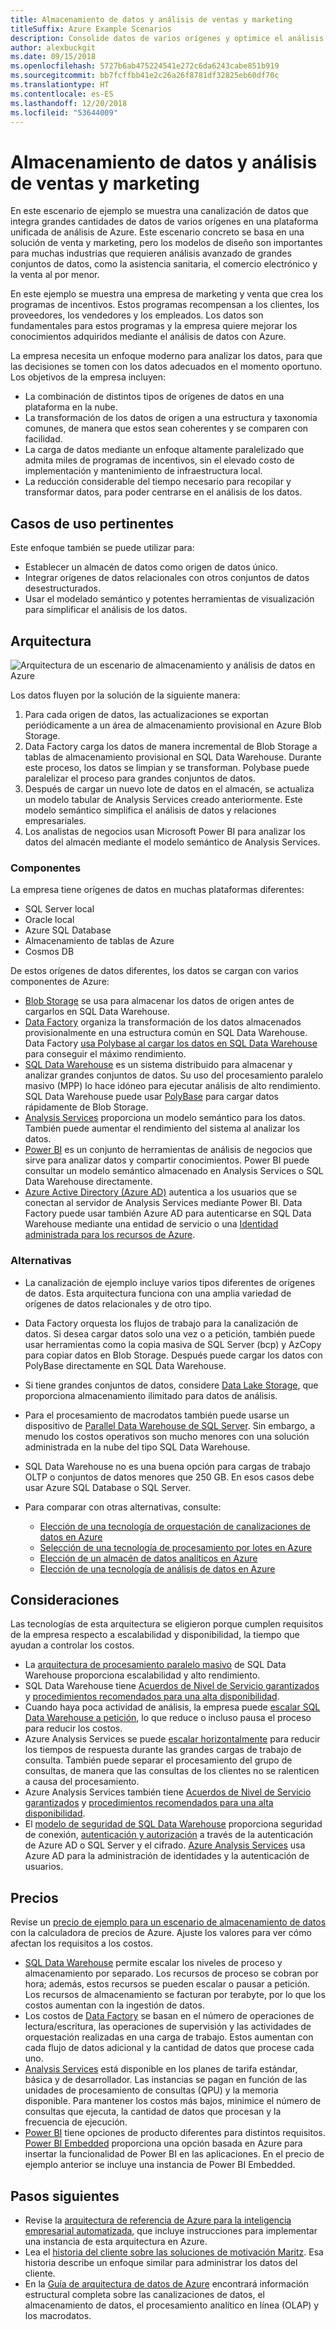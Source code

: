 ```yaml
---
title: Almacenamiento de datos y análisis de ventas y marketing
titleSuffix: Azure Example Scenarios
description: Consolide datos de varios orígenes y optimice el análisis de datos.
author: alexbuckgit
ms.date: 09/15/2018
ms.openlocfilehash: 5727b6ab475224541e272c6da6243cabe851b919
ms.sourcegitcommit: bb7fcffbb41e2c26a26f8781df32825eb60df70c
ms.translationtype: HT
ms.contentlocale: es-ES
ms.lasthandoff: 12/20/2018
ms.locfileid: "53644009"
---
```

# <a name="data-warehousing-and-analytics-for-sales-and-marketing"></a>Almacenamiento de datos y análisis de ventas y marketing

En este escenario de ejemplo se muestra una canalización de datos que integra grandes cantidades de datos de varios orígenes en una plataforma unificada de análisis de Azure. Este escenario concreto se basa en una solución de venta y marketing, pero los modelos de diseño son importantes para muchas industrias que requieren análisis avanzado de grandes conjuntos de datos, como la asistencia sanitaria, el comercio electrónico y la venta al por menor.

En este ejemplo se muestra una empresa de marketing y venta que crea los programas de incentivos. Estos programas recompensan a los clientes, los proveedores, los vendedores y los empleados. Los datos son fundamentales para estos programas y la empresa quiere mejorar los conocimientos adquiridos mediante el análisis de datos con Azure.

La empresa necesita un enfoque moderno para analizar los datos, para que las decisiones se tomen con los datos adecuados en el momento oportuno. Los objetivos de la empresa incluyen:

- La combinación de distintos tipos de orígenes de datos en una plataforma en la nube.
- La transformación de los datos de origen a una estructura y taxonomía comunes, de manera que estos sean coherentes y se comparen con facilidad.
- La carga de datos mediante un enfoque altamente paralelizado que admita miles de programas de incentivos, sin el elevado costo de implementación y mantenimiento de infraestructura local.
- La reducción considerable del tiempo necesario para recopilar y transformar datos, para poder centrarse en el análisis de los datos.

## <a name="relevant-use-cases"></a>Casos de uso pertinentes

Este enfoque también se puede utilizar para:

- Establecer un almacén de datos como origen de datos único.
- Integrar orígenes de datos relacionales con otros conjuntos de datos desestructurados.
- Usar el modelado semántico y potentes herramientas de visualización para simplificar el análisis de los datos.

## <a name="architecture"></a>Arquitectura

![Arquitectura de un escenario de almacenamiento y análisis de datos en Azure][architecture]

Los datos fluyen por la solución de la siguiente manera:

1. Para cada origen de datos, las actualizaciones se exportan periódicamente a un área de almacenamiento provisional en Azure Blob Storage.
2. Data Factory carga los datos de manera incremental de Blob Storage a tablas de almacenamiento provisional en SQL Data Warehouse. Durante este proceso, los datos se limpian y se transforman. Polybase puede paralelizar el proceso para grandes conjuntos de datos.
3. Después de cargar un nuevo lote de datos en el almacén, se actualiza un modelo tabular de Analysis Services creado anteriormente. Este modelo semántico simplifica el análisis de datos y relaciones empresariales.
4. Los analistas de negocios usan Microsoft Power BI para analizar los datos del almacén mediante el modelo semántico de Analysis Services.

### <a name="components"></a>Componentes

La empresa tiene orígenes de datos en muchas plataformas diferentes:

- SQL Server local
- Oracle local
- Azure SQL Database
- Almacenamiento de tablas de Azure
- Cosmos DB

De estos orígenes de datos diferentes, los datos se cargan con varios componentes de Azure:

- [Blob Storage](/azure/storage/blobs/storage-blobs-introduction) se usa para almacenar los datos de origen antes de cargarlos en SQL Data Warehouse.
- [Data Factory](/azure/data-factory) organiza la transformación de los datos almacenados provisionalmente en una estructura común en SQL Data Warehouse. Data Factory [usa Polybase al cargar los datos en SQL Data Warehouse](/azure/data-factory/connector-azure-sql-data-warehouse#use-polybase-to-load-data-into-azure-sql-data-warehouse) para conseguir el máximo rendimiento.
- [SQL Data Warehouse](/azure/sql-data-warehouse/sql-data-warehouse-overview-what-is) es un sistema distribuido para almacenar y analizar grandes conjuntos de datos. Su uso del procesamiento paralelo masivo (MPP) lo hace idóneo para ejecutar análisis de alto rendimiento. SQL Data Warehouse puede usar [PolyBase](/sql/relational-databases/polybase/polybase-guide) para cargar datos rápidamente de Blob Storage.
- [Analysis Services](/azure/analysis-services) proporciona un modelo semántico para los datos. También puede aumentar el rendimiento del sistema al analizar los datos.
- [Power BI](/power-bi) es un conjunto de herramientas de análisis de negocios que sirve para analizar datos y compartir conocimientos. Power BI puede consultar un modelo semántico almacenado en Analysis Services o SQL Data Warehouse directamente.
- [Azure Active Directory (Azure AD)](/azure/active-directory) autentica a los usuarios que se conectan al servidor de Analysis Services mediante Power BI. Data Factory puede usar también Azure AD para autenticarse en SQL Data Warehouse mediante una entidad de servicio o una [Identidad administrada para los recursos de Azure](/azure/active-directory/managed-identities-azure-resources/overview).

### <a name="alternatives"></a>Alternativas

- La canalización de ejemplo incluye varios tipos diferentes de orígenes de datos. Esta arquitectura funciona con una amplia variedad de orígenes de datos relacionales y de otro tipo.
- Data Factory orquesta los flujos de trabajo para la canalización de datos. Si desea cargar datos solo una vez o a petición, también puede usar herramientas como la copia masiva de SQL Server (bcp) y AzCopy para copiar datos en Blob Storage. Después puede cargar los datos con PolyBase directamente en SQL Data Warehouse.
- Si tiene grandes conjuntos de datos, considere [Data Lake Storage](/azure/storage/data-lake-storage/introduction), que proporciona almacenamiento ilimitado para datos de análisis.
- Para el procesamiento de macrodatos también puede usarse un dispositivo de [Parallel Data Warehouse de SQL Server](/sql/analytics-platform-system). Sin embargo, a menudo los costos operativos son mucho menores con una solución administrada en la nube del tipo SQL Data Warehouse.
- SQL Data Warehouse no es una buena opción para cargas de trabajo OLTP o conjuntos de datos menores que 250 GB. En esos casos debe usar Azure SQL Database o SQL Server.
- Para comparar con otras alternativas, consulte:

  - [Elección de una tecnología de orquestación de canalizaciones de datos en Azure](/azure/architecture/data-guide/technology-choices/pipeline-orchestration-data-movement)
  - [Selección de una tecnología de procesamiento por lotes en Azure](/azure/architecture/data-guide/technology-choices/batch-processing)
  - [Elección de un almacén de datos analíticos en Azure](/azure/architecture/data-guide/technology-choices/analytical-data-stores)
  - [Elección de una tecnología de análisis de datos en Azure](/azure/architecture/data-guide/technology-choices/analysis-visualizations-reporting)

## <a name="considerations"></a>Consideraciones

Las tecnologías de esta arquitectura se eligieron porque cumplen requisitos de la empresa respecto a escalabilidad y disponibilidad, la tiempo que ayudan a controlar los costos.

- La [arquitectura de procesamiento paralelo masivo](/azure/sql-data-warehouse/massively-parallel-processing-mpp-architecture) de SQL Data Warehouse proporciona escalabilidad y alto rendimiento.
- SQL Data Warehouse tiene [Acuerdos de Nivel de Servicio garantizados](https://azure.microsoft.com/support/legal/sla/sql-data-warehouse) y [procedimientos recomendados para una alta disponibilidad](/azure/sql-data-warehouse/sql-data-warehouse-best-practices).
- Cuando haya poca actividad de análisis, la empresa puede [escalar SQL Data Warehouse a petición](/azure/sql-data-warehouse/sql-data-warehouse-manage-compute-overview), lo que reduce o incluso pausa el proceso para reducir los costos.
- Azure Analysis Services se puede [escalar horizontalmente](/azure/analysis-services/analysis-services-scale-out) para reducir los tiempos de respuesta durante las grandes cargas de trabajo de consulta. También puede separar el procesamiento del grupo de consultas, de manera que las consultas de los clientes no se ralenticen a causa del procesamiento.
- Azure Analysis Services también tiene [Acuerdos de Nivel de Servicio garantizados](https://azure.microsoft.com/support/legal/sla/analysis-services) y [procedimientos recomendados para una alta disponibilidad](/azure/analysis-services/analysis-services-bcdr).
- El [modelo de seguridad de SQL Data Warehouse](/azure/sql-data-warehouse/sql-data-warehouse-overview-manage-security) proporciona seguridad de conexión, [autenticación y autorización](/azure/sql-data-warehouse/sql-data-warehouse-authentication) a través de la autenticación de Azure AD o SQL Server y el cifrado. [Azure Analysis Services](/azure/analysis-services/analysis-services-manage-users) usa Azure AD para la administración de identidades y la autenticación de usuarios.

## <a name="pricing"></a>Precios

Revise un [precio de ejemplo para un escenario de almacenamiento de datos][calculator] con la calculadora de precios de Azure. Ajuste los valores para ver cómo afectan los requisitos a los costos.

- [SQL Data Warehouse](https://azure.microsoft.com/pricing/details/sql-data-warehouse/gen2) permite escalar los niveles de proceso y almacenamiento por separado. Los recursos de proceso se cobran por hora; además, estos recursos se pueden escalar o pausar a petición. Los recursos de almacenamiento se facturan por terabyte, por lo que los costos aumentan con la ingestión de datos.
- Los costos de [Data Factory](https://azure.microsoft.com/pricing/details/data-factory) se basan en el número de operaciones de lectura/escritura, las operaciones de supervisión y las actividades de orquestación realizadas en una carga de trabajo. Estos aumentan con cada flujo de datos adicional y la cantidad de datos que procese cada uno.
- [Analysis Services](https://azure.microsoft.com/pricing/details/analysis-services) está disponible en los planes de tarifa estándar, básica y de desarrollador. Las instancias se pagan en función de las unidades de procesamiento de consultas (QPU) y la memoria disponible. Para mantener los costos más bajos, minimice el número de consultas que ejecuta, la cantidad de datos que procesan y la frecuencia de ejecución.
- [Power BI](https://powerbi.microsoft.com/pricing) tiene opciones de producto diferentes para distintos requisitos. [Power BI Embedded](https://azure.microsoft.com/pricing/details/power-bi-embedded) proporciona una opción basada en Azure para insertar la funcionalidad de Power BI en las aplicaciones. En el precio de ejemplo anterior se incluye una instancia de Power BI Embedded.

## <a name="next-steps"></a>Pasos siguientes

- Revise la [arquitectura de referencia de Azure para la inteligencia empresarial automatizada](/azure/architecture/reference-architectures/data/enterprise-bi-adf), que incluye instrucciones para implementar una instancia de esta arquitectura en Azure.
- Lea el [historia del cliente sobre las soluciones de motivación Maritz][source-document]. Esa historia describe un enfoque similar para administrar los datos del cliente.
- En la [Guía de arquitectura de datos de Azure](/azure/architecture/data-guide) encontrará información estructural completa sobre las canalizaciones de datos, el almacenamiento de datos, el procesamiento analítico en línea (OLAP) y los macrodatos.

<!-- links -->
[source-document]: https://customers.microsoft.com/story/maritz
[calculator]: https://azure.com/e/b798fb70c53e4dd19fdeacea4db78276
[architecture]: ./media/architecture-data-warehouse.png
